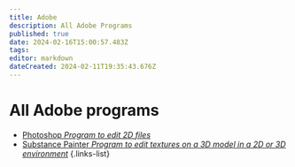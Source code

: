 ```yaml
---
title: Adobe
description: All Adobe Programs
published: true
date: 2024-02-16T15:00:57.483Z
tags: 
editor: markdown
dateCreated: 2024-02-11T19:35:43.676Z
---
```


# All Adobe programs

- [Photoshop *Program to edit 2D files*](/core-guides/tools/adobe/photoshop)
- [Substance Painter *Program to edit textures on a 3D model in a 2D or 3D environment*](/core-guides/tools/adobe/substance-painter)
{.links-list}